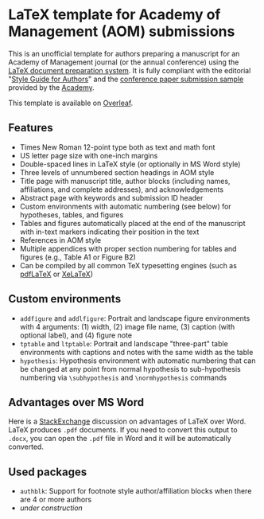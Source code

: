 # LaTeX template for Academy of Management (AOM) submissions

This is an unofficial template for authors preparing a manuscript for an Academy of Management journal (or the annual conference) using the [LaTeX document preparation system](https://www.latex-project.org). It is fully compliant with the editorial "[Style Guide for Authors](https://aom.org/docs/default-source/publishing-with-aom/aom_journal_style_guidea3b84b773e3649569a17a05e14cc6eaf.pdf?sfvrsn=f94177b2_4)" and the [conference paper submission sample](https://aom.org/docs/default-source/events/sample_submission_paper.pdf) provided by the [Academy](https://aom.org).

This template is available on [Overleaf](https://www.overleaf.com/latex/templates/academy-of-management-journal-submission-template/wtssfsygmfnm).

## Features
- Times New Roman 12-point type both as text and math font
- US letter page size with one-inch margins
- Double-spaced lines in LaTeX style (or optionally in MS Word style)
- Three levels of unnumbered section headings in AOM style
- Title page with manuscript title, author blocks (including names, affiliations, and complete addresses), and acknowledgements
- Abstract page with keywords and submission ID header
- Custom environments with automatic numbering (see below) for hypotheses, tables, and figures
- Tables and figures automatically placed at the end of the manuscript with in-text markers indicating their position in the text
- References in AOM style
- Multiple appendices with proper section numbering for tables and figures (e.g., Table A1 or Figure B2)
- Can be compiled by all common TeX typesetting engines (such as [pdfLaTeX](https://www.math.rug.nl/~trentelman/jacob/pdflatex/pdflatex.html) or [XeLaTeX](http://www.xelatex.org/))

## Custom environments
- `addfigure` and `addlfigure`: Portrait and landscape figure environments with 4 arguments: (1) width, (2) image file name, (3) caption (with optional label), and (4) figure note
- `tptable` and `ltptable`: Portrait and landscape "three-part" table environments with captions and notes with the same width as the table
- `hypothesis`: Hypothesis environment with automatic numbering that can be changed at any point from normal hypothesis to sub-hypothesis numbering via `\subhypothesis` and `\normhypothesis` commands

## Advantages over MS Word

Here is a [StackExchange](https://academia.stackexchange.com/questions/5414/what-are-the-advantages-or-disadvantages-of-using-latex-for-writing-scientific-p) discussion on advantages of LaTeX over Word. LaTeX produces `.pdf` documents. If you need to convert this output to `.docx`, you can open the `.pdf` file in Word and it will be automatically converted.

## Used packages
- `authblk`: Support for footnote style author/affiliation blocks when there are 4 or more authors
- *under construction*
